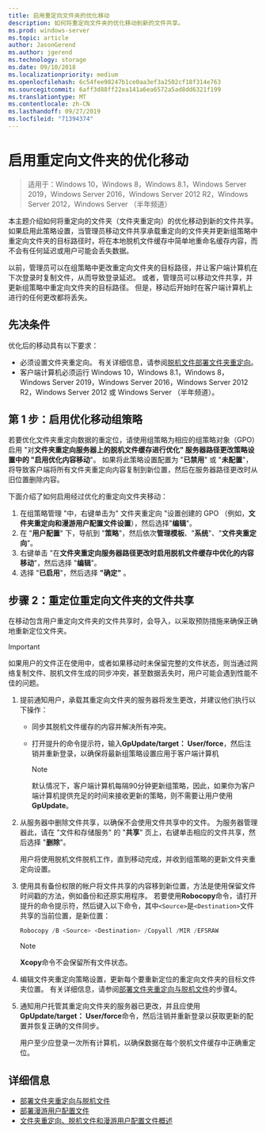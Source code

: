 ```yaml
---
title: 启用重定向文件夹的优化移动
description: 如何将重定向文件夹的优化移动到新的文件共享。
ms.prod: windows-server
ms.topic: article
author: JasonGerend
ms.author: jgerend
ms.technology: storage
ms.date: 09/10/2018
ms.localizationpriority: medium
ms.openlocfilehash: 6c54fee98247b1ce0aa3ef3a2502cf18f314e763
ms.sourcegitcommit: 6aff3d88ff22ea141a6ea6572a5ad8dd6321f199
ms.translationtype: MT
ms.contentlocale: zh-CN
ms.lasthandoff: 09/27/2019
ms.locfileid: "71394374"
---
```

# <a name="enable-optimized-moves-of-redirected-folders"></a>启用重定向文件夹的优化移动

>适用于：Windows 10，Windows 8，Windows 8.1，Windows Server 2019，Windows Server 2016，Windows Server 2012 R2，Windows Server 2012，Windows Server （半年频道）

本主题介绍如何将重定向的文件夹（文件夹重定向）的优化移动到新的文件共享。 如果启用此策略设置，当管理员移动文件共享承载重定向的文件夹并更新组策略中重定向文件夹的目标路径时，将在本地脱机文件缓存中简单地重命名缓存内容，而不会有任何延迟或用户可能会丢失数据。

以前，管理员可以在组策略中更改重定向文件夹的目标路径，并让客户端计算机在下次登录时复制文件，从而导致登录延迟。 或者，管理员可以移动文件共享，并更新组策略中重定向文件夹的目标路径。 但是，移动后开始时在客户端计算机上进行的任何更改都将丢失。

## <a name="prerequisites"></a>先决条件

优化后的移动具有以下要求：

- 必须设置文件夹重定向。 有关详细信息，请参阅[脱机文件部署文件夹重定向](deploy-folder-redirection.md)。
- 客户端计算机必须运行 Windows 10，Windows 8.1，Windows 8，Windows Server 2019，Windows Server 2016，Windows Server 2012 R2，Windows Server 2012 或 Windows Server （半年频道）。

## <a name="step-1-enable-optimized-move-in-group-policy"></a>第 1 步：启用优化移动组策略

若要优化文件夹重定向数据的重定位，请使用组策略为相应的组策略对象（GPO）启用 "对**文件夹重定向服务器上的脱机文件缓存进行优化" 服务器路径更改策略设置中的 "启用优化内容移动**"。 如果将此策略设置配置为 "**已禁用**" 或 "**未配置**"，将导致客户端将所有文件夹重定向内容复制到新位置，然后在服务器路径更改时从旧位置删除内容。

下面介绍了如何启用经过优化的重定向文件夹移动：

1. 在组策略管理 "中，右键单击为" 文件夹重定向 "设置创建的 GPO （例如，**文件夹重定向和漫游用户配置文件设置**），然后选择"**编辑**"。
2. 在 "**用户配置**" 下，导航到 "**策略**"，然后依次**管理模板**、"**系统**"、"**文件夹重定向**"。
3. 右键单击 "在**文件夹重定向服务器路径更改时启用脱机文件缓存中优化的内容移动**"，然后选择 "**编辑**"。
4. 选择 "**已启用**"，然后选择 **"确定"** 。

## <a name="step-2-relocate-the-file-share-for-redirected-folders"></a>步骤 2：重定位重定向文件夹的文件共享

在移动包含用户重定向文件夹的文件共享时，会导入，以采取预防措施来确保正确地重新定位文件夹。

>[!IMPORTANT]
>如果用户的文件正在使用中，或者如果移动时未保留完整的文件状态，则当通过网络复制文件、脱机文件生成的同步冲突，甚至数据丢失时，用户可能会遇到性能不佳的问题。

1. 提前通知用户，承载其重定向文件夹的服务器将发生更改，并建议他们执行以下操作：

      - 同步其脱机文件缓存的内容并解决所有冲突。
      - 打开提升的命令提示符，输入**GpUpdate/target： User/force**，然后注销并重新登录，以确保将最新组策略设置应用于客户端计算机

        >[!NOTE]
        >默认情况下，客户端计算机每隔90分钟更新组策略，因此，如果你为客户端计算机提供充足的时间来接收更新的策略，则不需要让用户使用**GpUpdate**。
2. 从服务器中删除文件共享，以确保不会使用文件共享中的文件。 为服务器管理器此，请在 "文件和存储服务" 的 "**共享**" 页上，右键单击相应的文件共享，然后选择 "**删除**"。

    用户将使用脱机文件脱机工作，直到移动完成，并收到组策略的更新文件夹重定向设置。

3. 使用具有备份权限的帐户将文件共享的内容移到新位置，方法是使用保留文件时间戳的方法，例如备份和还原实用程序。 若要使用**Robocopy**命令，请打开提升的命令提示符，然后键入以下命令，其中```<Source>```是```<Destination>```文件共享的当前位置，是新位置：

    ```PowerShell
    Robocopy /B <Source> <Destination> /Copyall /MIR /EFSRAW
    ```

    >[!NOTE]
    >**Xcopy**命令不会保留所有文件状态。
4. 编辑文件夹重定向策略设置，更新每个要重新定位的重定向文件夹的目标文件夹位置。 有关详细信息，请参阅[部署文件夹重定向与脱机文件](deploy-folder-redirection.md)的步骤4。
5. 通知用户托管其重定向文件夹的服务器已更改，并且应使用**GpUpdate/target： User/force**命令，然后注销并重新登录以获取更新的配置并恢复正确的文件同步。

    用户至少应登录一次所有计算机，以确保数据在每个脱机文件缓存中正确重定位。

## <a name="more-information"></a>详细信息

* [部署文件夹重定向与脱机文件](deploy-folder-redirection.md)
* [部署漫游用户配置文件](deploy-roaming-user-profiles.md)
* [文件夹重定向、脱机文件和漫游用户配置文件概述](folder-redirection-rup-overview.md)